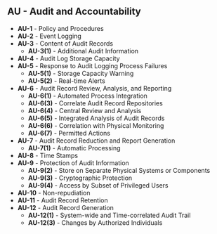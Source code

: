 <!-- CONTROL_SPECIFIC_CONTENT -->
## AU - Audit and Accountability


- **AU-1** - Policy and Procedures
- **AU-2** - Event Logging
- **AU-3** - Content of Audit Records
  - **AU-3(1)** - Additional Audit Information
- **AU-4** - Audit Log Storage Capacity
- **AU-5** - Response to Audit Logging Process Failures
  - **AU-5(1)** - Storage Capacity Warning
  - **AU-5(2)** - Real-time Alerts
- **AU-6** - Audit Record Review, Analysis, and Reporting
  - **AU-6(1)** - Automated Process Integration
  - **AU-6(3)** - Correlate Audit Record Repositories
  - **AU-6(4)** - Central Review and Analysis
  - **AU-6(5)** - Integrated Analysis of Audit Records
  - **AU-6(6)** - Correlation with Physical Monitoring
  - **AU-6(7)** - Permitted Actions
- **AU-7** - Audit Record Reduction and Report Generation
  - **AU-7(1)** - Automatic Processing
- **AU-8** - Time Stamps
- **AU-9** - Protection of Audit Information
  - **AU-9(2)** - Store on Separate Physical Systems or Components
  - **AU-9(3)** - Cryptographic Protection
  - **AU-9(4)** - Access by Subset of Privileged Users
- **AU-10** - Non-repudiation
- **AU-11** - Audit Record Retention
- **AU-12** - Audit Record Generation
  - **AU-12(1)** - System-wide and Time-correlated Audit Trail
  - **AU-12(3)** - Changes by Authorized Individuals